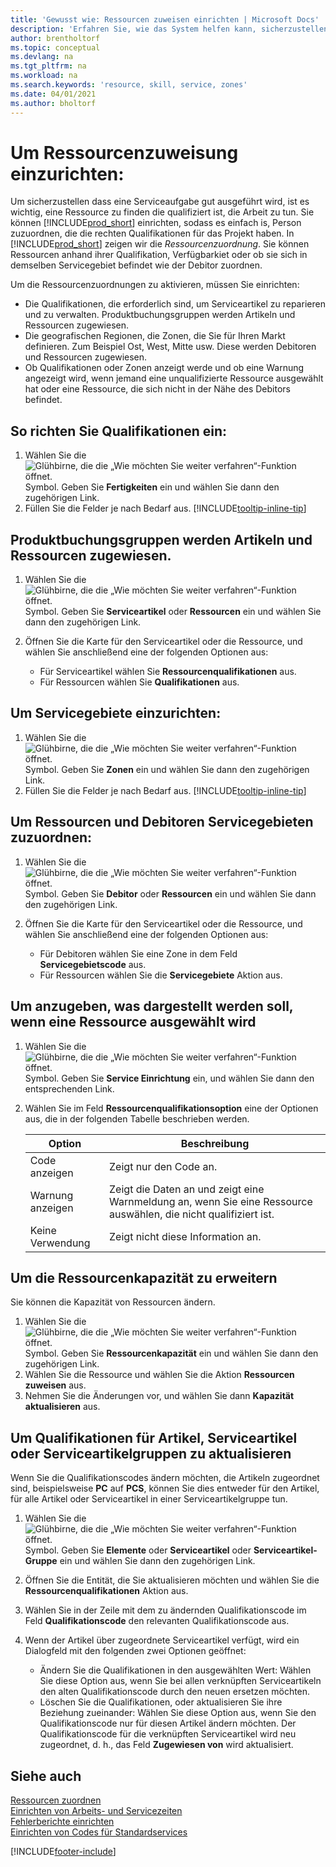 ```yaml
---
title: 'Gewusst wie: Ressourcen zuweisen einrichten | Microsoft Docs'
description: 'Erfahren Sie, wie das System helfen kann, sicherzustellen, die Sie einer Person zuweisen, welches die Qualifikationen benötigen können, um eine Service bereitstellen.'
author: brentholtorf
ms.topic: conceptual
ms.devlang: na
ms.tgt_pltfrm: na
ms.workload: na
ms.search.keywords: 'resource, skill, service, zones'
ms.date: 04/01/2021
ms.author: bholtorf
---
```


# <a name="set-up-resource-allocation"></a><a name="set-up-resource-allocation"></a><a name="set-up-resource-allocation"></a>Um Ressourcenzuweisung einzurichten:
Um sicherzustellen dass eine Serviceaufgabe gut ausgeführt wird, ist es wichtig, eine Ressource zu finden die qualifiziert ist, die Arbeit zu tun. Sie können [!INCLUDE[prod_short](includes/prod_short.md)] einrichten, sodass es einfach is, Person zuzuordnen, die die rechten Qualifikationen für das Projekt haben. In [!INCLUDE[prod_short](includes/prod_short.md)] zeigen wir die _Ressourcenzuordnung_. Sie können Ressourcen anhand ihrer Qualifikation, Verfügbarkiet oder ob sie sich in demselben Servicegebiet befindet wie der Debitor zuordnen. 

Um die Ressourcenzuordnungen zu aktivieren, müssen Sie einrichten:  
  
* Die Qualifikationen, die erforderlich sind, um Serviceartikel zu reparieren und zu verwalten. Produktbuchungsgruppen werden Artikeln und Ressourcen zugewiesen.  
* Die geografischen Regionen, die Zonen, die Sie für Ihren Markt definieren. Zum Beispiel Ost, West, Mitte usw. Diese werden Debitoren und Ressourcen zugewiesen.  
* Ob Qualifikationen oder Zonen anzeigt werde und ob eine Warnung angezeigt wird, wenn jemand eine unqualifizierte Ressource ausgewählt hat oder eine Ressource, die sich nicht in der Nähe des Debitors befindet.  

## <a name="to-set-up-skills"></a><a name="to-set-up-skills"></a><a name="to-set-up-skills"></a>So richten Sie Qualifikationen ein:
1. Wählen Sie die ![Glühbirne, die die „Wie möchten Sie weiter verfahren“-Funktion öffnet.](media/ui-search/search_small.png "Tell Me-Funktion") Symbol. Geben Sie **Fertigkeiten** ein und wählen Sie dann den zugehörigen Link.  
2. Füllen Sie die Felder je nach Bedarf aus. [!INCLUDE[tooltip-inline-tip](includes/tooltip-inline-tip_md.md)]  

## <a name="to-assign-skills-to-service-items-and-resources"></a><a name="to-assign-skills-to-service-items-and-resources"></a><a name="to-assign-skills-to-service-items-and-resources"></a>Produktbuchungsgruppen werden Artikeln und Ressourcen zugewiesen.
1. Wählen Sie die ![Glühbirne, die die „Wie möchten Sie weiter verfahren“-Funktion öffnet.](media/ui-search/search_small.png "Tell Me-Funktion") Symbol. Geben Sie **Serviceartikel** oder **Ressourcen** ein und wählen Sie dann den zugehörigen Link.  
2. Öffnen Sie die Karte für den Serviceartikel oder die Ressource, und wählen Sie anschließend eine der folgenden Optionen aus:  
  
    * Für Serviceartikel wählen Sie **Ressourcenqualifikationen** aus.  
    * Für Ressourcen wählen Sie **Qualifikationen** aus.  

## <a name="to-set-up-zones"></a><a name="to-set-up-zones"></a><a name="to-set-up-zones"></a>Um Servicegebiete einzurichten:
1. Wählen Sie die ![Glühbirne, die die „Wie möchten Sie weiter verfahren“-Funktion öffnet.](media/ui-search/search_small.png "Tell Me-Funktion") Symbol. Geben Sie **Zonen** ein und wählen Sie dann den zugehörigen Link.  
2. Füllen Sie die Felder je nach Bedarf aus. [!INCLUDE[tooltip-inline-tip](includes/tooltip-inline-tip_md.md)]  

## <a name="to-assign-zones-to-customers-and-resources"></a><a name="to-assign-zones-to-customers-and-resources"></a><a name="to-assign-zones-to-customers-and-resources"></a>Um Ressourcen und Debitoren Servicegebieten zuzuordnen:
1. Wählen Sie die ![Glühbirne, die die „Wie möchten Sie weiter verfahren“-Funktion öffnet.](media/ui-search/search_small.png "Tell Me-Funktion") Symbol. Geben Sie **Debitor** oder **Ressourcen** ein und wählen Sie dann den zugehörigen Link.  
2. Öffnen Sie die Karte für den Serviceartikel oder die Ressource, und wählen Sie anschließend eine der folgenden Optionen aus:  
  
    * Für Debitoren wählen Sie eine Zone in dem Feld **Servicegebietscode** aus.  
    * Für Ressourcen wählen Sie die **Servicegebiete** Aktion aus.  

## <a name="to-specify-what-to-show-when-a-resource-is-chosen"></a><a name="to-specify-what-to-show-when-a-resource-is-chosen"></a><a name="to-specify-what-to-show-when-a-resource-is-chosen"></a>Um anzugeben, was dargestellt werden soll, wenn eine Ressource ausgewählt wird
1. Wählen Sie die ![Glühbirne, die die „Wie möchten Sie weiter verfahren“-Funktion öffnet.](media/ui-search/search_small.png "Tell Me-Funktion") Symbol. Geben Sie **Service Einrichtung** ein, und wählen Sie dann den entsprechenden Link. 
2. Wählen Sie im Feld **Ressourcenqualifikationsoption** eine der Optionen aus, die in der folgenden Tabelle beschrieben werden.  
  
    |**Option**|**Beschreibung**|  
    |------------|-------------|  
    |Code anzeigen | Zeigt nur den Code an.|  
    |Warnung anzeigen | Zeigt die Daten an und zeigt eine Warnmeldung an, wenn Sie eine Ressource auswählen, die nicht qualifiziert ist.|  
    |Keine Verwendung | Zeigt nicht diese Information an.|  

## <a name="to-update-resource-capacity"></a><a name="to-update-resource-capacity"></a><a name="to-update-resource-capacity"></a>Um die Ressourcenkapazität zu erweitern
Sie können die Kapazität von Ressourcen ändern.  
  
1. Wählen Sie die ![Glühbirne, die die „Wie möchten Sie weiter verfahren“-Funktion öffnet.](media/ui-search/search_small.png "Tell Me-Funktion") Symbol. Geben Sie **Ressourcenkapazität** ein und wählen Sie dann den zugehörigen Link.  
2. Wählen Sie die Ressource und wählen Sie die Aktion **Ressourcen zuweisen** aus.  
3. Nehmen Sie die Änderungen vor, und wählen Sie dann **Kapazität aktualisieren** aus.  

## <a name="to-update-skills-for-items-service-items-or-service-item-groups"></a><a name="to-update-skills-for-items-service-items-or-service-item-groups"></a><a name="to-update-skills-for-items-service-items-or-service-item-groups"></a>Um Qualifikationen für Artikel, Serviceartikel oder Serviceartikelgruppen zu aktualisieren
Wenn Sie die Qualifikationscodes ändern möchten, die Artikeln zugeordnet sind, beispielsweise **PC** auf **PCS**, können Sie dies entweder für den Artikel, für alle Artikel oder Serviceartikel in einer Serviceartikelgruppe tun.  
  
1. Wählen Sie die ![Glühbirne, die die „Wie möchten Sie weiter verfahren“-Funktion öffnet.](media/ui-search/search_small.png "Tell Me-Funktion") Symbol. Geben Sie **Elemente** oder **Serviceartikel** oder **Serviceartikel-Gruppe** ein und wählen Sie dann den zugehörigen Link.  
2. Öffnen Sie die Entität, die Sie aktualisieren möchten und wählen Sie die **Ressourcenqualifikationen** Aktion aus.  
3. Wählen Sie in der Zeile mit dem zu ändernden Qualifikationscode im Feld **Qualifikationscode** den relevanten Qualifikationscode aus.  
4.  Wenn der Artikel über zugeordnete Serviceartikel verfügt, wird ein Dialogfeld mit den folgenden zwei Optionen geöffnet:  
  
    * Ändern Sie die Qualifikationen in den ausgewählten Wert: Wählen Sie diese Option aus, wenn Sie bei allen verknüpften Serviceartikeln den alten Qualifikationscode durch den neuen ersetzen möchten.  
    * Löschen Sie die Qualifikationen, oder aktualisieren Sie ihre Beziehung zueinander: Wählen Sie diese Option aus, wenn Sie den Qualifikationscode nur für diesen Artikel ändern möchten. Der Qualifikationscode für die verknüpften Serviceartikel wird neu zugeordnet, d. h., das Feld **Zugewiesen von** wird aktualisiert.  
  
## <a name="see-also"></a><a name="see-also"></a><a name="see-also"></a>Siehe auch
[Ressourcen zuordnen](service-how-to-allocate-resources.md)  
[Einrichten von Arbeits- und Servicezeiten](service-how-setup-work-service-hours.md)  
[Fehlerberichte einrichten](service-how-setup-fault-reporting.md)  
[Einrichten von Codes für Standardservices](service-how-setup-service-coding.md)  
 



[!INCLUDE[footer-include](includes/footer-banner.md)]
